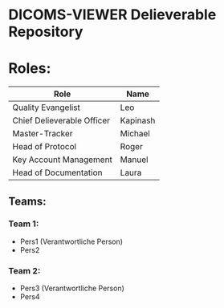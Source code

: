 # DICOMS-VIEWER Delieverable Repository

# Roles:

| Role                       | Name     |
| -------------------------- | -------- |
| Quality Evangelist         | Leo      |
| Chief Delieverable Officer | Kapinash |
| Master-Tracker             | Michael  |
| Head of Protocol           | Roger    |
| Key Account Management     | Manuel   |
| Head of Documentation      | Laura    |

## Teams:

### Team 1:

* Pers1 (Verantwortliche Person)
* Pers2

### Team 2:

* Pers3 (Verantwortliche Person)
* Pers4
